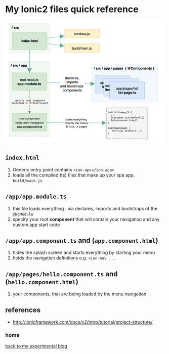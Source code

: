 # My Ionic2 files quick reference

![Ionic2 files quick reference](img/ionic-files.png)

## `index.html`

1. Generic entry point contains `<ion-ap></ion-app>`
1. loads all the compiled (ts) files that make up your spa app. `build/main.js`

## `/app/app.module.ts`

1. this file loads everything : via declares, imports and bootstraps of the `@NgModule`
1. specify your root **component** that will contain your navigation and any custom app start code

## `/app/app.component.ts` and (`app.component.html`)

1. hides the splash screen and starts everything by starting your menu
1. holds the navigation definitions e.g. `<ion-nav ... `

## `/app/pages/hello.component.ts` and (`hello.component.html`)

1. your components, that are being loaded by the menu navigation

## references

* http://ionicframework.com/docs/v2/intro/tutorial/project-structure/

### home

[back to my experimental blog](../../README.md)